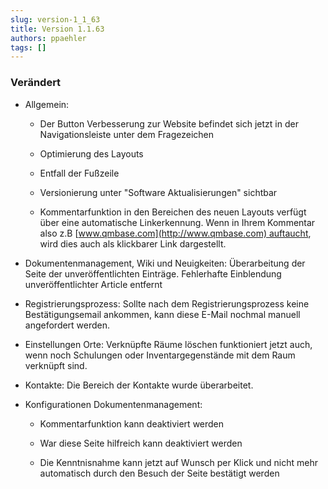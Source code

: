 ```yaml
---
slug: version-1_1_63
title: Version 1.1.63
authors: ppaehler
tags: []
---
```


### Verändert

- Allgemein:

  - Der Button Verbesserung zur Website befindet sich jetzt in der Navigationsleiste unter dem Fragezeichen

  - Optimierung des Layouts

  - Entfall der Fußzeile

  - Versionierung unter "Software Aktualisierungen" sichtbar

  - Kommentarfunktion in den Bereichen des neuen Layouts verfügt über eine automatische Linkerkennung. Wenn in Ihrem Kommentar also z.B [www.qmbase.com](http://www.qmbase.com) auftaucht, wird dies auch als klickbarer Link dargestellt.

- Dokumentenmanagement, Wiki und Neuigkeiten: Überarbeitung der Seite der unveröffentlichten Einträge. Fehlerhafte Einblendung unveröffentlichter Article entfernt

- Registrierungsprozess: Sollte nach dem Registrierungsprozess keine Bestätigungsemail ankommen, kann diese E-Mail nochmal manuell angefordert werden.

- Einstellungen Orte: Verknüpfte Räume löschen funktioniert jetzt auch, wenn noch Schulungen oder Inventargegenstände mit dem Raum verknüpft sind.

- Kontakte: Die Bereich der Kontakte wurde überarbeitet.

- Konfigurationen Dokumentenmanagement:

  - Kommentarfunktion kann deaktiviert werden

  - War diese Seite hilfreich kann deaktiviert werden

  - Die Kenntnisnahme kann jetzt auf Wunsch per Klick und nicht mehr automatisch durch den Besuch der Seite bestätigt werden
